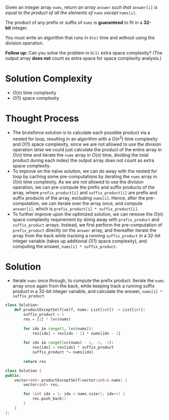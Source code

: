 Given an integer array `nums`, return _an array_ `answer` _such that_ `answer[i]` _is equal to the product of all the elements of_ `nums` _except_ `nums[i]`.

The product of any prefix or suffix of `nums` is **guaranteed** to fit in a **32-bit** integer.

You must write an algorithm that runs in `O(n)` time and without using the division operation.

**Follow up:** Can you solve the problem in `O(1)` extra space complexity? (The output array **does not** count as extra space for space complexity analysis.)
# Solution Complexity
- $O(n)$ time complexity
- $O(1)$ space complexity
# Thought Process
- The bruteforce solution is to calculate each possible product via a nested for loop, resulting in an algorithm with a $O(n^2)$ time complexity and $O(1)$ space complexity, since we are not allowed to use the division operation (else we could just calculate the product of the entire array in $O(n)$ time and iterate the `nums` array in $O(n)$ time, dividing the total product during each index) the output array does not count as extra space complexity.
- To improve on the naïve solution, we can do away with the nested for loop by caching some pre-computations by iterating the `nums` array in $O(n)$ time complexity. As we are not allowed to use the division operation, we can pre-compute the prefix and suffix products of the array, where `prefix_product[i]` and `suffix_product[i]` are prefix and suffix products of the array, excluding `nums[i]`. Hence, after the pre-computation, we can iterate over the array once, and compute `answer[i]`, which is `prefix_product[i] * suffix_product[i]`.
- To further improve upon the optimized solution, we can remove the $O(n)$ space complexity requirement by doing away with `prefix_product` and `suffix_product` arrays. Instead, we first perform the pre-computation of `prefix_product` directly on the `answer` array, and thereafter iterate the array from the back while tracking a running `suffix_product` in a 32-bit integer variable (takes up additional $O(1)$ space complexity), and computing the answer, `nums[i] * suffix_product`.
# Solution
- Iterate `nums` once through, to compute the prefix product. Iterate the `nums` array once again from the back, while keeping track a running suffix product in a 32-bit integer variable, and calculate the answer, `nums[i] * suffix_product`
```Python
class Solution:
    def productExceptSelf(self, nums: List[int]) -> List[int]:
	    suffix_product = 1
	    res = [1] * len(nums)
	    
	    for idx in range(1, len(nums)):
		    res[idx] = res[idx - 1] * nums[idx - 1]
		
		for idx in range(len(nums) - 1, -1, -1):
			res[idx] = res[idx] * suffix_product
			suffix_product *= nums[idx]
		
		return res
```
```C++
class Solution {
public:
    vector<int> productExceptSelf(vector<int>& nums) {
        vector<int> res;

        for (int idx = 1; idx < nums.size(); idx++) {
            res.push_back()
        }
    }
};
```